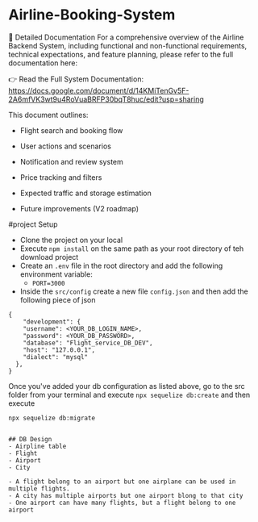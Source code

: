 # Airline-Booking-System
📄 Detailed Documentation
For a comprehensive overview of the Airline Backend System, including functional and non-functional requirements, technical expectations, and feature planning, please refer to the full documentation here:

👉 Read the Full System Documentation: https://docs.google.com/document/d/14KMiTenGv5F-2A6mfVK3wt9u4RoVuaBRFP30bqT8huc/edit?usp=sharing

This document outlines:

- Flight search and booking flow

- User actions and scenarios

- Notification and review system

- Price tracking and filters

- Expected traffic and storage estimation

- Future improvements (V2 roadmap)

#project Setup
- Clone the project on your local
- Execute `npm install` on the same path as your root directory of teh download project 
- Create an `.env` file in the root directory and add the following environment variable:
    - `PORT=3000`
- Inside the `src/config` create a new file `config.json` and then add the following piece of json

```
{
    "development": {
    "username": <YOUR_DB_LOGIN_NAME>,
    "password": <YOUR_DB_PASSWORD>,
    "database": "Flight_service_DB_DEV",
    "host": "127.0.0.1",
    "dialect": "mysql"
  },
}

```
 Once you've added your db configuration as listed above, go to the src folder from your terminal and execute `npx sequelize db:create`
and then execute 

`npx sequelize db:migrate`


```

## DB Design
- Airpline table
- Flight
- Airport 
- City

- A flight belong to an airport but one airplane can be used in multiple flights.
- A city has multiple airports but one airport blong to that city 
- One airport can have many flights, but a flight belong to one airport 